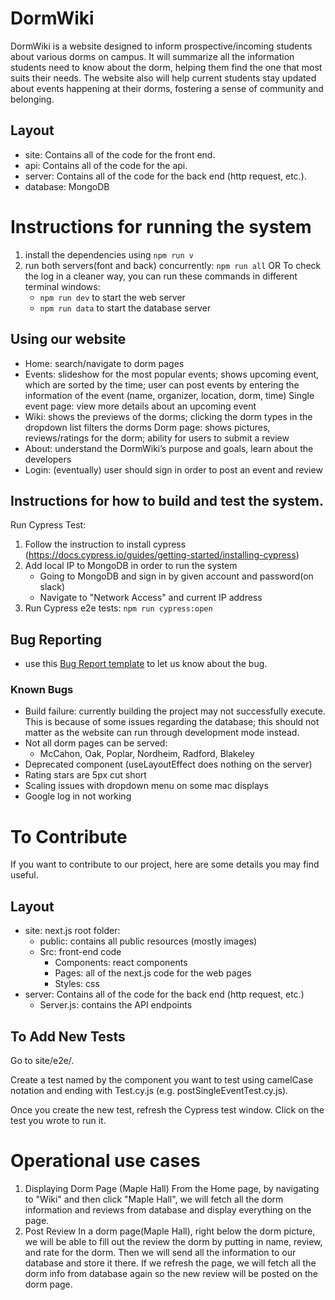 # DormWiki
DormWiki is a website designed to inform prospective/incoming students about various dorms on campus. It will summarize all the information students need to know about the dorm, helping them find the one that most suits their needs. The website also will help current students stay updated about events happening at their dorms, fostering a sense of community and belonging.

## Layout
- site: Contains all of the code for the front end.
- api: Contains all of the code for the api.
- server: Contains all of the code for the back end (http request, etc.).
- database: MongoDB
# Instructions for running the system
1. install the dependencies using `npm run v`
2. run both servers(font and back) concurrently: `npm run all`
   OR 
   To check the log in a cleaner way, you can run these commands in different terminal windows:
	- `npm run dev` to start the web server
	- `npm run data` to start the database server


## Using our website
- Home: search/navigate to dorm pages
- Events: slideshow for the most popular events; shows upcoming event, which are sorted by the time; user can post events by entering the information of the event (name, organizer, location, dorm, time)
	Single event page: view more details about an upcoming event
- Wiki: shows the previews of the dorms; clicking the dorm types in the dropdown list filters the dorms
	Dorm page: shows pictures, reviews/ratings for the dorm; ability for users to submit a review
- About: understand the DormWiki’s purpose and goals, learn about the developers
- Login: (eventually) user should sign in order to post an event and review

## Instructions for how to build and test the system.
Run Cypress Test:
1. Follow the instruction to install cypress (https://docs.cypress.io/guides/getting-started/installing-cypress)
2. Add local IP to MongoDB in order to run the system
   - Going to MongoDB and sign in by given account and password(on slack)
   - Navigate to "Network Access" and current IP address
4. Run Cypress e2e tests: `npm run cypress:open`

## Bug Reporting
- use this [Bug Report template](https://github.com/DormWiki/dorm-wiki/blob/main/bug_template.md) to let us know about the bug.
### Known Bugs
- Build failure: currently building the project may not successfully execute. This is because of some issues regarding the database; this should not matter as the website can run through development mode instead.
- Not all dorm pages can be served:
	- McCahon, Oak, Poplar, Nordheim, Radford, Blakeley
- Deprecated component (useLayoutEffect does nothing on the server)
- Rating stars are 5px cut short
- Scaling issues with dropdown menu on some mac displays
- Google log in not working
# To Contribute
If you want to contribute to our project, here are some details you may find useful.
## Layout
- site: next.js root folder:
	- public: contains all public resources (mostly images)
	- Src: front-end code
		- Components: react components
		- Pages: all of the next.js code for the web pages
		- Styles: css
- server: Contains all of the code for the back end (http request, etc.)
	- Server.js: contains the API endpoints
## To Add New Tests
Go to  site/e2e/.

Create a test named by the component you want to test using camelCase notation and ending with Test.cy.js (e.g. postSingleEventTest.cy.js).

Once you create the new test, refresh the Cypress test window. Click on the test you wrote to run it.


# Operational use cases
1. Displaying Dorm Page (Maple Hall)
	From the Home page, by navigating to "Wiki" and then click "Maple Hall", we will fetch all the dorm information and 
	reviews from database and display everything on the page.
2. Post Review
	In a dorm page(Maple Hall), right below the dorm picture, we will be able to fill out the review the dorm by putting in name, 
	review, and rate for the dorm. Then we will send all the information to our database and store it there. If we refresh the
	page, we will fetch all the dorm info from database again so the new review will be posted on the dorm page. 
